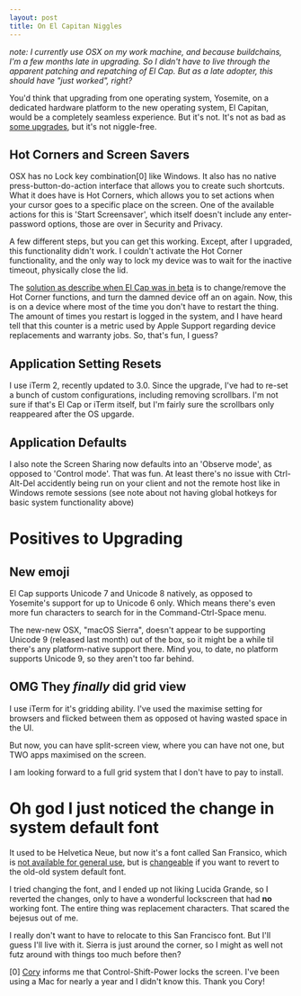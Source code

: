 ```yaml
---
layout: post
title: On El Capitan Niggles
---
```


*note: I currently use OSX on my work machine, and because buildchains, I'm a few months late in upgrading. So I didn't have to live through the apparent patching and repatching of El Cap. But as a late adopter, this should have "just worked", right?*

You'd think that upgrading from one operating system, Yosemite, on a dedicated hardware platform to the new operating system, El Capitan, would be a completely seamless experience. But it's not. It's not as bad as [some upgrades](2014-09-20-installing-ubuntu-14-04-on-uefi-hardware.html), but it's not niggle-free. 


## Hot Corners and Screen Savers

OSX has no Lock key combination[0] like Windows. It also has no native press-button-do-action interface that allows you to create such shortcuts. What it does have is Hot Corners, which allows you to set actions when your cursor goes to a specific place on the screen. One of the available actions for this is 'Start Screensaver', which itself doesn't include any enter-password options, those are over in Security and Privacy. 

A few different steps, but you can get this working. Except, after I upgraded, this functionality didn't work. I couldn't activate the Hot Corner functionality, and the only way to lock my device was to wait for the inactive timeout, physically close the lid. 

The [solution as describe when El Cap was in beta](http://apple.stackexchange.com/a/210813) is to change/remove the Hot Corner functions, and turn the damned device off an on again. Now, this is on a device where most of the time you don't have to restart the thing. The amount of times you restart is logged in the system, and I have heard tell that this counter is a metric used by Apple Support regarding device replacements and warranty jobs. So, that's fun, I guess?

## Application Setting Resets

I use iTerm 2, recently updated to 3.0. Since the upgrade, I've had to re-set a bunch of custom configurations, including removing scrollbars. I'm not sure if that's El Cap or iTerm itself, but I'm fairly sure the scrollbars only reappeared after the OS upgarde. 

## Application Defaults

I also note the Screen Sharing now defaults into an 'Observe mode', as opposed to 'Control mode'. That was fun. At least there's no issue with Ctrl-Alt-Del accidently being run on your client and not the remote host like in Windows remote sessions (see note about not having global hotkeys for basic system functionality above)

# Positives to Upgrading

## New emoji 

El Cap supports Unicode 7 and Unicode 8 natively, as opposed to Yosemite's support for up to Unicode 6 only. Which means there's even more fun characters to search for in the Command-Ctrl-Space menu. 

The new-new OSX, "macOS Sierra", doesn't appear to be supporting Unicode 9 (released last month) out of the box, so it might be a while til there's any platform-native support there. Mind you, to date, no platform supports Unicode 9, so they aren't too far behind. 

## OMG They *finally* did grid view

I use iTerm for it's gridding ability. I've used the maximise setting for browsers and flicked between them as opposed ot having wasted space in the UI. 

But now, you can have split-screen view, where you can have not one, but TWO apps maximised on the screen. 

I am looking forward to a full grid system that I don't have to pay to install. 

# Oh god I just noticed the change in system default font

It used to be Helvetica Neue, but now it's a font called San Fransico, which is [not available for general use](http://apple.stackexchange.com/a/208854), but is [changeable](http://osxdaily.com/2015/10/15/change-default-system-font-mac-os-x-el-capitan-lucida-grande/) if you want to revert to the old-old system default font. 

I tried changing the font, and I ended up not liking Lucida Grande, so I reverted the changes, only to have a wonderful lockscreen that had **no** working font. The entire thing was replacement characters. That scared the bejesus out of me.

I really don't want to have to relocate to this San Francisco font. But I'll guess I'll live with it. Sierra is just around the corner, so I might as well not futz around with things too much before then? 


[0] [Cory](https://twitter.com/Lukasaoz/status/750230011907637248) informs me that Control-Shift-Power locks the screen. I've been using a Mac for nearly a year and I didn't know this. Thank you Cory!
